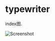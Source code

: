 typewriter
==========

index图.

![Screenshot](https://raw.githubusercontent.com/alixedi/typewriter/master/images/home.png)
